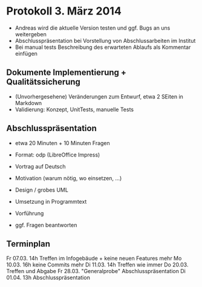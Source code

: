 Protokoll 3. März 2014
======================

- Andreas wird die aktuelle Version testen und ggf. Bugs an uns weitergeben
- Abschlusspräsentation bei Vorstellung von Abschlussarbeiten im Institut
- Bei manual tests Beschreibung des erwarteten Ablaufs als Kommentar einfügen

Dokumente Implementierung + Qualitätssicherung
----------------------------------------------
- (Unvorhergesehene) Veränderungen zum Entwurf, etwa 2 SEiten in Markdown
- Validierung: Konzept, UnitTests, manuelle Tests

Abschlusspräsentation
---------------------
- etwa 20 Minuten + 10 Minuten Fragen
- Format: odp (LibreOffice Impress)
- Vortrag auf Deutsch

- Motivation (warum nötig, wo einsetzen, ...)
- Design / grobes UML
- Umsetzung in Programmtext
- Vorführung
- ggf. Fragen beantworten

Terminplan
----------
Fr 07.03. 14h	Treffen im Infogebäude + keine neuen Features mehr
Mo 10.03. 16h	keine Commits mehr
Di 11.03. 14h	Treffen wie immer
Do 20.03.	Treffen und Abgabe
Fr 28.03.	"Generalprobe" Abschlusspräsentation
Di 01.04. 13h	Abschlusspräsentation
